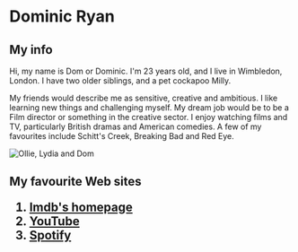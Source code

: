 <!DOCTYPE html>
<html>
<body>

<h1> <b>Dominic Ryan</b> </h1>

<h2> <b>My info</b> </h2>

 <p> Hi, my name is Dom or Dominic. I'm 23 years old, and I live in Wimbledon, London. I have two older siblings, and a pet cockapoo Milly. </p>

 <p> My friends would describe me as sensitive, creative and ambitious. I like learning new things and challenging myself. My dream job would be to be a Film director or something in the creative sector. I enjoy watching films and TV, particularly British dramas and American comedies. A few of my favourites include Schitt's Creek, Breaking Bad and Red Eye. </p>

<img src="rysibs.jpeg" alt="Ollie, Lydia and Dom">

<h2> <b>My favourite Web sites<b>

<ol>
  <li><a href="https://www.imdb.com/">Imdb's homepage</a></li>
  <li><a href="https://www.youtube.com/">YouTube</a></li>
  <li><a href="https://open.spotify.com/">Spotify</a></li>
